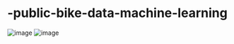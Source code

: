 # -public-bike-data-machine-learning

![image](https://github.com/jjisoooo/public-bike-data-machine-learning/assets/118805310/bf840397-f4f2-4fc8-b747-7a5eaf8a5fc5)
![image](https://github.com/jjisoooo/public-bike-data-machine-learning/assets/118805310/5be2d38d-b4eb-4ca9-ab28-c66dbb96b522)
